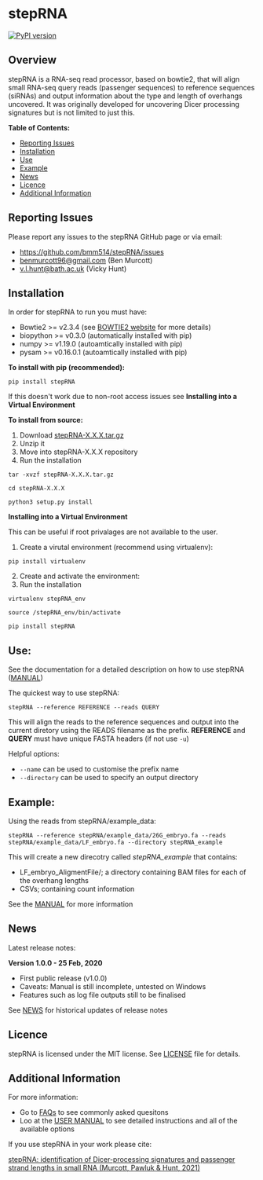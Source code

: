 # stepRNA
[![PyPI version](https://badge.fury.io/py/stepRNA.svg)](https://badge.fury.io/py/stepRNA)
## Overview

stepRNA is a RNA-seq read processor, based on bowtie2, that will align small RNA-seq query reads (passenger sequences) to reference sequences (siRNAs) and output information about the type and length of overhangs uncovered. It was originally developed for uncovering Dicer processing signatures but is not limited to just this.

**Table of Contents:**
- [Reporting Issues](#Reporting-Issues)
- [Installation](#Installation)
- [Use](#Use)
- [Example](#Example)
- [News](#News)
- [Licence](#Licence)
- [Additional Information](#Additional-Information)

## Reporting Issues

Please report any issues to the stepRNA GitHub page or via email:
- https://github.com/bmm514/stepRNA/issues
- benmurcott96@gmail.com (Ben Murcott)
- v.l.hunt@bath.ac.uk (Vicky Hunt)

## Installation

In order for stepRNA to run you must have:
- Bowtie2 >= v2.3.4 (see [BOWTIE2 website](http://bowtie-bio.sourceforge.net/bowtie2/index.shtml) for more details)
- biopython >= v0.3.0 (automatically installed with pip)
- numpy >= v1.19.0 (autoamtically installed with pip)
- pysam >= v0.16.0.1 (autoamtically installed with pip)

**To install with pip (recommended):**

```pip install stepRNA```

If this doesn't work due to non-root access issues see **Installing into a Virtual Environment**

**To install from source:**

1) Download [stepRNA-X.X.X.tar.gz](https://pypi.org/project/stepRNA/#files)
2) Unzip it
3) Move into stepRNA-X.X.X repository
4) Run the installation

```
tar -xvzf stepRNA-X.X.X.tar.gz

cd stepRNA-X.X.X

python3 setup.py install
```

**Installing into a Virtual Environment**

This can be useful if root privalages are not available to the user.

1) Create a virutal environment (recommend using virtualenv):

```pip install virtualenv```

2) Create and activate the environment:
3) Run the installation 

```
virtualenv stepRNA_env

source /stepRNA_env/bin/activate

pip install stepRNA
```

## Use:

See the documentation for a detailed description on how to use stepRNA ([MANUAL](URL_LINK))

The quickest way to use stepRNA:

```stepRNA --reference REFERENCE --reads QUERY```
 
This will align the reads to the reference sequences and output into the current diretory using the READS filename as the prefix. **REFERENCE** and **QUERY** must have unique FASTA headers (if not use ```-u```)

Helpful options:
- ```--name``` can be used to customise the prefix name
- ```--directory``` can be used to specify an output directory

## Example:

Using the reads from stepRNA/example_data:

```stepRNA --reference stepRNA/example_data/26G_embryo.fa --reads stepRNA/example_data/LF_embryo.fa --directory stepRNA_example```

This will create a new direcotry called *stepRNA_example* that contains:
- LF_embryo_AligmentFile/; a directory containing BAM files for each of the overhang lengths
- CSVs; containing count information

See the [MANUAL](URL_LINK) for more information

## News

Latest release notes:

**Version 1.0.0 - 25 Feb, 2020**

- First public release (v1.0.0)
- Caveats: Manual is still incomplete, untested on Windows
- Features such as log file outputs still to be finalised


See [NEWS](https://github.com/bmm514/stepRNA/blob/master/NEWS) for historical updates of release notes

## Licence

stepRNA is licensed under the MIT license.  See [LICENSE](https://github.com/bmm514/stepRNA/blob/master/LICENSE) file for details.

## Additional Information

For more information:
- Go to [FAQs](https://github.com/bmm514/stepRNA/blob/master/FAQs) to see commonly asked quesitons
- Loo at the [USER MANUAL](URL_LINK) to see detailed instructions and all of the available options

If you use stepRNA in your work please cite:

[stepRNA: identification of Dicer-processing signatures and passenger strand lengths in small RNA (Murcott, Pawluk & Hunt, 2021)](URL_LINK)
